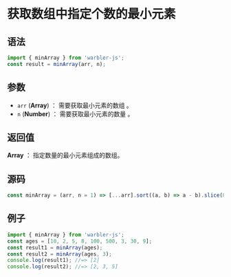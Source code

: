 # 获取数组中指定个数的最小元素

## 语法

```js
import { minArray } from 'warbler-js';
const result = minArray(arr, n);
```

## 参数

- `arr` (**Array**) ： 需要获取最小元素的数组 。
- `n` (**Number**) ： 需要获取最小元素的数量 。

## 返回值

**Array** ： 指定数量的最小元素组成的数组。

## 源码

```js
const minArray = (arr, n = 1) => [...arr].sort((a, b) => a - b).slice(0, n);
```

## 例子

```js
import { minArray } from 'warbler-js';
const ages = [10, 2, 5, 8, 100, 500, 3, 30, 9];
const result1 = minArray(ages);
const result2 = minArray(ages, 3);
console.log(result1); //=> [2]
console.log(result2); //=> [2, 3, 5]
```
